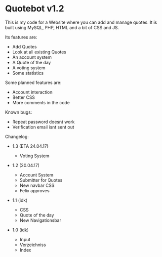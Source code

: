# Quotebot v1.2

This is my code for a Website where you can add and manage quotes.
It is built using MySQL, PHP, HTML and a bit of CSS and JS.


Its features are:
  - Add Quotes
  - Look at all existing Quotes
  - An account system
  - A Quote of the day
  - A voting system  
  - Some statistics
  
  
Some planned features are:
  - Account interaction
  - Better CSS
  - More comments in the code


Known bugs:
  - Repeat password doesnt work
  - Verification email isnt sent out
  
  
Changelog:
  - 1.3 (ETA 24.04.17)
	- Voting System

  - 1.2 (20.04.17)
	- Account System
	- Submitter for Quotes
	- New navbar CSS
	- Felix approves
	
  - 1.1 (idk)
	- CSS
	- Quote of the day
	- New Navigationsbar
	
  - 1.0 (idk)
	- Input
	- Verzeichniss
	- Index
